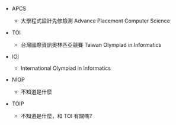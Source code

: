- APCS
  - 大學程式設計先修檢測 Advance Placement Computer Science

- TOI 
  - 台灣國際資訊奧林匹亞競賽 Taiwan Olympiad in Informatics

- IOI
  - International Olympiad in Informatics

- NIOP
  - 不知道是什麼

- TOIP
  - 不知道是什麼，和 TOI 有關嗎?